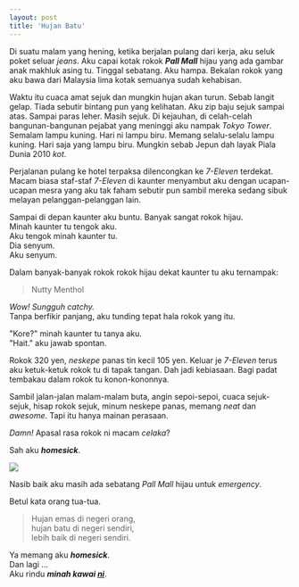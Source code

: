 ```yaml
---
layout: post
title: 'Hujan Batu'
---
```


Di suatu malam yang hening, ketika berjalan pulang dari kerja, aku seluk poket seluar *jeans*. Aku capai kotak rokok **_Pall Mall_** hijau yang ada gambar anak makhluk asing tu. Tinggal sebatang. Aku hampa. Bekalan rokok yang aku bawa dari Malaysia lima kotak semuanya sudah kehabisan.

Waktu itu cuaca amat sejuk dan mungkin hujan akan turun. Sebab langit gelap. Tiada sebutir bintang pun yang kelihatan. Aku zip baju sejuk sampai atas. Sampai paras leher. Masih sejuk. Di kejauhan, di celah-celah bangunan-bangunan pejabat yang meninggi aku nampak *Tokyo Tower*. Semalam lampu kuning. Hari ni lampu biru. Memang selalu-selalu lampu kuning. Hari saja yang lampu biru. Mungkin sebab Jepun dah layak Piala Dunia 2010 *kot*.

Perjalanan pulang ke hotel terpaksa dilencongkan ke *7-Eleven* terdekat. Macam biasa staf-staf *7-Eleven* di kaunter menyambut aku dengan ucapan-ucapan mesra yang aku tak faham sebutir pun sambil mereka sedang sibuk melayan pelanggan-pelanggan lain.

Sampai di depan kaunter aku buntu. Banyak sangat rokok hijau.  
Minah kaunter tu tengok aku.  
Aku tengok minah kaunter tu.  
Dia senyum.  
Aku senyum.  

Dalam banyak-banyak rokok rokok hijau dekat kaunter tu aku ternampak:

> Nutty Menthol

*Wow! Sungguh catchy.*  
Tanpa berfikir panjang, aku tunding tepat hala rokok yang itu.  

"Kore?" minah kaunter tu tanya aku.  
"Hait." aku jawab spontan.  

Rokok 320 yen, *neskepe* panas tin kecil 105 yen. Keluar je *7-Eleven* terus aku ketuk-ketuk rokok tu di tapak tangan. Dah jadi kebiasaan. Bagi padat tembakau dalam rokok tu konon-kononnya.

Sambil jalan-jalan malam-malam buta, angin sepoi-sepoi, cuaca sejuk-sejuk, hisap rokok sejuk, minum neskepe panas, memang *neat* dan *awesome*. Tapi itu hanya mainan perasaan.

*Damn!* Apasal rasa rokok ni macam *celaka*?

Sah aku *__homesick__*.

[![](http://1.bp.blogspot.com/_e86KQvrn6dg/Si3g4eykmOI/AAAAAAAAAdo/PgQsBD141Ug/s320/DSC00587.JPG)](http://1.bp.blogspot.com/_e86KQvrn6dg/Si3g4eykmOI/AAAAAAAAAdo/PgQsBD141Ug/s1600-h/DSC00587.JPG)

Nasib baik aku masih ada sebatang *Pall Mall* hijau untuk *emergency*.

Betul kata orang tua-tua.
> Hujan emas di negeri orang,   
> hujan batu di negeri sendiri,  
> lebih baik di negeri sendiri.  

Ya memang aku *__homesick__*.  
Dan lagi ...  
Aku rindu *__minah kawai [ni](http://sputnik--sweetheart.blogspot.com/)__*.  
